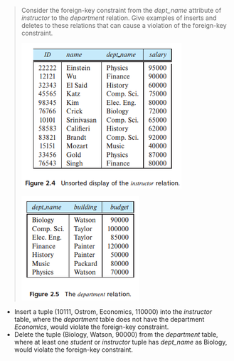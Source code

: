 > Consider the foreign-key constraint from the _dept_name_ attribute of _instructor_ to the _department_ relation. Give examples of inserts and deletes to these relations that can cause a violation of the foreign-key constraint.
>
> ![1693576096872](image/2.2/1693576096872.png)
>
> ![1693576102318](image/2.2/1693576102318.png)

* Insert a tuple
  (10111, Ostrom, Economics, 110000)
  into the _instructor_ table, where the _department_ table does not have the department _Economics_, would violate the foreign-key constraint.
* Delete the tuple
  (Biology, Watson, 90000)
  from the _department_ table, where at least one _student_ or _instructor_ tuple has _dept_name_ as Biology, would violate the foreign-key constraint.
